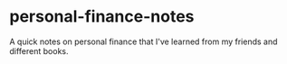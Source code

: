 # personal-finance-notes
A quick notes on personal finance that I've learned from my friends and different books. 
